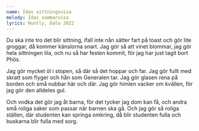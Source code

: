 ```yaml
---
name: Idas sittningsvisa
melody: Idas sommarvisa
lyrics: Huntly, Dalo 2022
---
```

Du ska inte tro det blir sittning,
ifall inte nån sätter fart
på toast och gör lite groggar,
då kommer känslorna snart.
Jag gör så att vinet blommar,
jag gör hela sittningen lila,
och nu så har festen kommit,
för jag har just tagit bort Phös.

Jag gör mycket öl i stopen,
så där så det hoppar och far.
Jag gör fullt med skratt som flyger
och hån som Generalen tar.
Jag gör glasen rena på borden
och små nubbar här och där.
Jag gör himlen vacker om kvällen,
för jag gör den alldeles gul.

Och vodka det gör jag åt barna,
för det tycker jag dom kan få,
och andra små roliga saker
som passar när barnen ska gå.
Och jag gör så roliga ställen,
där studenten kan springa omkring,
då blir studenten fulla
och buskarna blir fulla med sorg.
